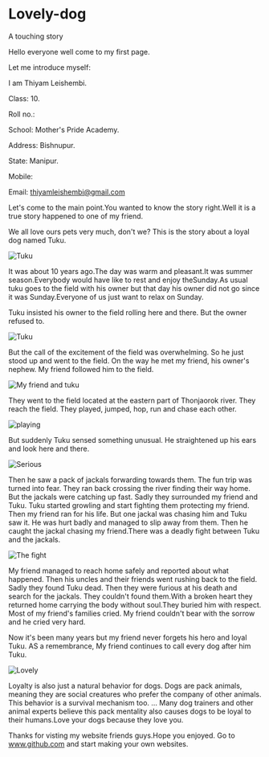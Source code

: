 # Lovely-dog
A touching story

Hello everyone well come to my first page.

Let me introduce myself:

I am Thiyam Leishembi.

Class: 10.

Roll no.:

School: Mother's Pride Academy.

Address: Bishnupur.

State: Manipur.

Mobile:

Email: thiyamleishembi@gmail.com


  Let's come to the main point.You wanted to know the story right.Well it is a true story happened to one of my friend.
   
  We all love ours pets very much, don't we? This is the story about a loyal dog named Tuku.
  
  
  
  
  
  
  
  
  
  
  
  
  
  
  
  
  
  
  
  
  
  
  ![Tuku](https://animalso.com/wp-content/uploads/2018/02/white-husky-2.jpg)
  
  
   It was about 10 years ago.The day was warm and pleasant.It was summer season.Everybody would have like to rest
   and enjoy theSunday.As usual tuku goes to the field with his owner but that day his owner did not go since it 
   was Sunday.Everyone of us just want to relax on Sunday.
    
   Tuku insisted his owner to the field rolling here and there. But the owner refused to. 
    
    
    
    
    
    
    
    
    
    
    
    
    
    
   
   
   
   
   ![Tuku](https://cdn.akc.org/content/hero/husky_rolling_in_grass_hero.jpg)
   
   
   But the call of the excitement of the field was overwhelming. So he just stood up and went to the field.
   On the way he met my friend, his owner's nephew. My friend followed him to the field.
   
   
   
   
   
   
   
   
   
   
   
   
   
   
   
   
 
 
 
 
 ![My friend and tuku](https://c4.wallpaperflare.com/wallpaper/391/609/251/child-girl-dog-person-wallpaper-preview.jpg)
 
 
 They went to the field located at the eastern part of Thonjaorok river. They reach the field. They played, jumped, hop, run
 and chase each other.
 
 
 
 
 
 
 
 
 
 
 
 
 
 
 
 
 
 
 
 
 
 
 ![playing](https://primitivedogs.com/wp-content/uploads/2015/07/Huskies-With-Children-featured-image.jpg)
  
  
  But suddenly Tuku sensed something unusual. He straightened up his ears and look here and there.
  
  
  
  
  
  
  
  
  
  
  
  
  
  
  
  
  
  
  
  
  ![Serious](https://www.cheatsheet.com/wp-content/uploads/2017/08/siberian-husky.jpg)
  
  
  Then he saw a pack of jackals forwarding towards them. The fun trip was turned into fear. They ran back crossing the river finding their way home. But the jackals were catching up fast. Sadly they surrounded my friend and Tuku. Tuku started growling and start fighting them protecting my friend. Then my friend ran for his life. But one jackal was chasing him and Tuku saw it. He was hurt badly
and managed to slip away from them. Then he caught the jackal chasing my friend.There was a deadly fight between Tuku and the jackals.




















![The fight](https://midgardkennels.files.wordpress.com/2011/11/fight.jpg?w=640)


My friend managed to reach home safely and reported about what happened. Then his uncles and their friends went rushing back to the field. Sadly they found Tuku dead. Then they were furious at his death and search for the jackals. They couldn't found them.With a broken heart they returned home carrying the body without soul.They buried him with respect. Most of my friend's families cried.
My friend couldn't bear with the  sorrow and he cried very hard.

Now it's been many years but my friend never forgets his hero and loyal Tuku. AS a remembrance, My friend continues to call every dog after him Tuku.

















![Lovely](https://siberianhuskyzone.com/wp-content/uploads/2017/01/morton1-1.jpg)
 
 Loyalty is also just a natural behavior for dogs. Dogs are pack animals, meaning they are social creatures who prefer the company of other animals. This behavior is a survival mechanism too. ... Many dog trainers and other animal experts believe this pack mentality also causes dogs to be loyal to their humans.Love your dogs because they love you.
 
 
 Thanks for visting my website friends guys.Hope you enjoyed.
 Go to www.github.com and start making your own websites.

  
  
  
  
   
    
  
  
   
